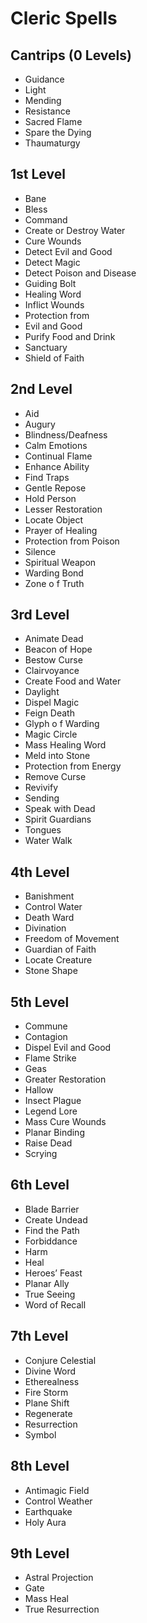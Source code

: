# Cleric Spells
## Cantrips (0 Levels)
- Guidance
- Light
- Mending
- Resistance
- Sacred Flame
- Spare the Dying
- Thaumaturgy

## 1st Level
- Bane
- Bless
- Command
- Create or Destroy Water
- Cure Wounds
- Detect Evil and Good
- Detect Magic
- Detect Poison and Disease
- Guiding Bolt
- Healing Word
- Inflict Wounds
- Protection from
- Evil and Good
- Purify Food and Drink
- Sanctuary
- Shield of Faith

## 2nd Level
- Aid
- Augury
- Blindness/Deafness
- Calm Emotions
- Continual Flame
- Enhance Ability
- Find Traps
- Gentle Repose
- Hold Person
- Lesser Restoration
- Locate Object
- Prayer of Healing
- Protection from Poison
- Silence
- Spiritual Weapon
- Warding Bond
- Zone o f Truth

## 3rd Level
- Animate Dead
- Beacon of Hope
- Bestow Curse
- Clairvoyance
- Create Food and Water
- Daylight
- Dispel Magic
- Feign Death
- Glyph o f Warding
- Magic Circle
- Mass Healing Word
- Meld into Stone
- Protection from Energy
- Remove Curse
- Revivify
- Sending
- Speak with Dead
- Spirit Guardians
- Tongues
- Water Walk 

## 4th Level
- Banishment
- Control Water
- Death Ward
- Divination
- Freedom of Movement
- Guardian of Faith
- Locate Creature
- Stone Shape 

## 5th Level
- Commune
- Contagion
- Dispel Evil and Good
- Flame Strike
- Geas
- Greater Restoration
- Hallow
- Insect Plague
- Legend Lore
- Mass Cure Wounds
- Planar Binding
- Raise Dead
- Scrying 

## 6th Level
- Blade Barrier
- Create Undead
- Find the Path
- Forbiddance
- Harm
- Heal
- Heroes’ Feast
- Planar Ally
- True Seeing
- Word of Recall 

## 7th Level
- Conjure Celestial
- Divine Word
- Etherealness
- Fire Storm
- Plane Shift
- Regenerate
- Resurrection
- Symbol 

## 8th Level
- Antimagic Field
- Control Weather
- Earthquake
- Holy Aura 

## 9th Level
- Astral Projection
- Gate
- Mass Heal
- True Resurrection 
